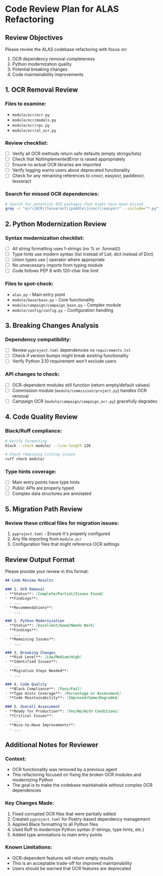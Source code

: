 # Code Review Plan for ALAS Refactoring

## Review Objectives
Please review the ALAS codebase refactoring with focus on:
1. OCR dependency removal completeness
2. Python modernization quality
3. Potential breaking changes
4. Code maintainability improvements

## 1. OCR Removal Review

### Files to examine:
- `module/ocr/ocr.py`
- `module/ocr/models.py`
- `module/ocr/rpc.py`
- `module/ocr/al_ocr.py`

### Review checklist:
- [ ] Verify all OCR methods return safe defaults (empty strings/lists)
- [ ] Check that NotImplementedError is raised appropriately
- [ ] Ensure no actual OCR libraries are imported
- [ ] Verify logging warns users about deprecated functionality
- [ ] Check for any remaining references to cnocr, easyocr, paddleocr, tesseract

### Search for missed OCR dependencies:
```bash
# Search for potential OCR packages that might have been missed
grep -r "ocr\|OCR\|tesseract\|paddle\|cnocr\|easyocr" --include="*.py" --exclude-dir=".git"
```

## 2. Python Modernization Review

### Syntax modernization checklist:
- [ ] All string formatting uses f-strings (no % or .format())
- [ ] Type hints use modern syntax (list instead of List, dict instead of Dict)
- [ ] Union types use | operator where appropriate
- [ ] No unnecessary imports from typing module
- [ ] Code follows PEP 8 with 120-char line limit

### Files to spot-check:
- `alas.py` - Main entry point
- `module/base/base.py` - Core functionality
- `module/campaign/campaign_base.py` - Complex module
- `module/config/config.py` - Configuration handling

## 3. Breaking Changes Analysis

### Dependency compatibility:
- [ ] Review `pyproject.toml` dependencies vs `requirements.txt`
- [ ] Check if version bumps might break existing functionality
- [ ] Verify Python 3.10 requirement won't exclude users

### API changes to check:
- [ ] OCR-dependent modules still function (return empty/default values)
- [ ] Commission module (`module/commission/project.py`) handles OCR removal
- [ ] Campaign OCR (`module/campaign/campaign_ocr.py`) gracefully degrades

## 4. Code Quality Review

### Black/Ruff compliance:
```bash
# Verify formatting
black --check module/ --line-length 120

# Check remaining linting issues
ruff check module/
```

### Type hints coverage:
- [ ] Main entry points have type hints
- [ ] Public APIs are properly typed
- [ ] Complex data structures are annotated

## 5. Migration Path Review

### Review these critical files for migration issues:
1. `pyproject.toml` - Ensure it's properly configured
2. Any file importing from `module.ocr`
3. Configuration files that might reference OCR settings

## Review Output Format

Please provide your review in this format:

```markdown
## Code Review Results

### 1. OCR Removal
- **Status**: [Complete/Partial/Issues Found]
- **Findings**: 
  - ...
- **Recommendations**:
  - ...

### 2. Python Modernization
- **Status**: [Excellent/Good/Needs Work]
- **Findings**:
  - ...
- **Remaining Issues**:
  - ...

### 3. Breaking Changes
- **Risk Level**: [Low/Medium/High]
- **Identified Issues**:
  - ...
- **Migration Steps Needed**:
  - ...

### 4. Code Quality
- **Black Compliance**: [Pass/Fail]
- **Type Hints Coverage**: [Percentage or Assessment]
- **Code Maintainability**: [Improved/Same/Degraded]

### 5. Overall Assessment
- **Ready for Production**: [Yes/No/With Conditions]
- **Critical Issues**: 
  - ...
- **Nice-to-Have Improvements**:
  - ...
```

## Additional Notes for Reviewer

### Context:
- OCR functionality was removed by a previous agent
- This refactoring focused on fixing the broken OCR modules and modernizing Python
- The goal is to make the codebase maintainable without complex OCR dependencies

### Key Changes Made:
1. Fixed corrupted OCR files that were partially edited
2. Created `pyproject.toml` for Poetry-based dependency management
3. Applied Black formatting to all Python files
4. Used Ruff to modernize Python syntax (f-strings, type hints, etc.)
5. Added type annotations to main entry points

### Known Limitations:
- OCR-dependent features will return empty results
- This is an acceptable trade-off for improved maintainability
- Users should be warned that OCR features are deprecated